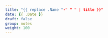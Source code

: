 ```yaml
---
title: "{{ replace .Name "-" " " | title }}"
date: {{ .Date }}
draft: false
group: notes
weight: 100
---
```


